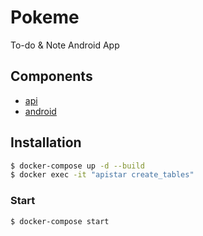 # Pokeme

To-do & Note Android App

## Components

- [api](api/)
- [android](android/)

## Installation

```bash
$ docker-compose up -d --build
$ docker exec -it "apistar create_tables"
```

### Start

```
$ docker-compose start
```

